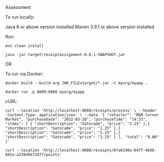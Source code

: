 Assessment

To run locally:

Java 8 or above version installed
Maven 3.9.1 or above version installed


Run:

`mvn clean install`

`java -jar target\receiptassignment-0.0.1-SNAPSHOT.jar`


OR


To run via Docker:

`docker build --build-arg JAR_FILE=target/*.jar -t myorg/myapp .`

`docker run -p 8080:8080 myorg/myapp`




cURL:



`
curl --location 'http://localhost:8080/receipts/process' \
--header 'Content-Type: application/json' \
--data '{
  "retailer": "M&M Corner Market",
  "purchaseDate": "2022-03-20",
  "purchaseTime": "14:33",
  "items": [
    {
      "shortDescription": "Gatorade",
      "price": "2.25"
    },{
      "shortDescription": "Gatorade",
      "price": "2.25"
    },{
      "shortDescription": "Gatorade",
      "price": "2.25"
    },{
      "shortDescription": "Gatorade",
      "price": "2.25"
    }
  ],
  "total": "9.00"
}'
`


`curl --location 'http://localhost:8080/receipts/6fa8190e-047f-46d8-892a-a338d9672d7f/points'`
